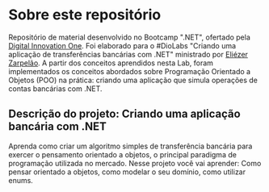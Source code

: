 # Sobre este repositório

Repositório de material desenvolvido no Bootcamp ".NET", ofertado pela [Digital Innovation One](https://web.digitalinnovation.one/). 
Foi elaborado para o #DioLabs "Criando uma aplicação de transferências bancárias com .NET" ministrado por [Eliézer Zarpelão](https://www.linkedin.com/in/eliezerzarpelao/). 
A partir dos conceitos aprendidos nesta Lab, foram implementados os conceitos abordados sobre Programação Orientado a Objetos (POO) na prática: criando uma aplicação que simula operações de contas bancárias com .NET.
 
## Descrição do projeto: Criando uma aplicação bancária com .NET

Aprenda como criar um algoritmo simples de transferência bancária para exercer o pensamento orientado a objetos, o principal paradigma de programação utilizada no mercado. Nesse projeto você vai aprender: Como pensar orientado a objetos, como modelar o seu domínio, como utilizar enums.
